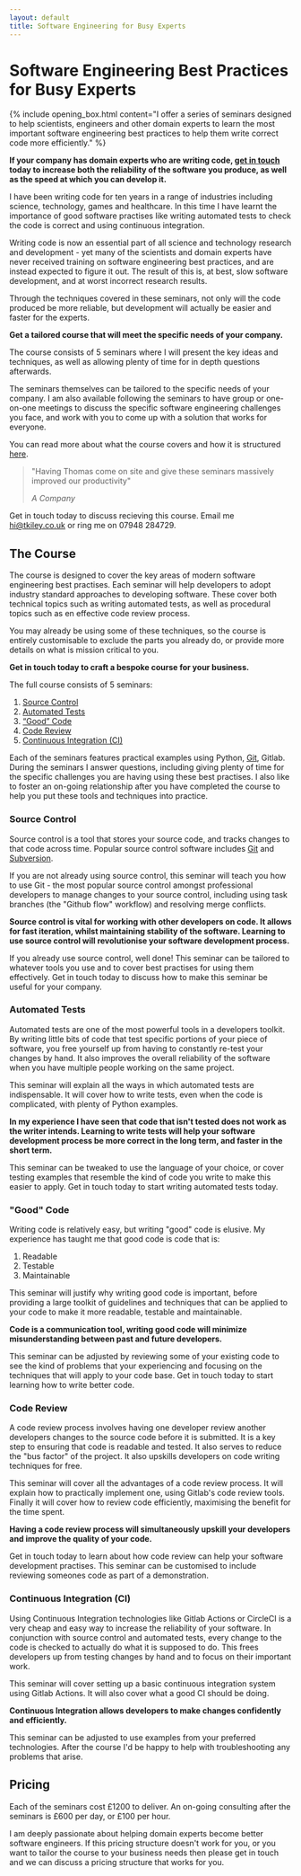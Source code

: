 ```yaml
---
layout: default
title: Software Engineering for Busy Experts
---
```

# Software Engineering Best Practices for Busy Experts

{% include opening_box.html content="I offer a series of seminars designed to help scientists, engineers and other domain experts to learn the most important software engineering best practices to help them write correct code more efficiently." %}

**If your company has domain experts who are writing code, [get in touch](mailto:hi@tkiley.co.uk) today to increase both the reliability of the software you produce, as well as the speed at which you can develop it.**

I have been writing code for ten years in a range of industries including science, technology, games and healthcare. In this time I have learnt the importance of good software practises like writing automated tests to check the code is correct and using continuous integration.

Writing code is now an essential part of all science and technology research and development - yet many of the scientists and domain experts have never received training on software engineering best practices, and are instead expected to figure it out. The result of this is, at best, slow software development, and at worst incorrect research results.

Through the techniques covered in these seminars, not only will the code produced be more reliable, but development will actually be easier and faster for the experts.

**Get a tailored course that will meet the specific needs of your company.**

The course consists of 5 seminars where I will present the key ideas and techniques, as well as allowing plenty of time for in depth questions afterwards.

The seminars themselves can be tailored to the specific needs of your company. I am also available following the seminars to have group or one-on-one meetings to discuss the specific software engineering challenges you face, and work with you to come up with a solution that works for everyone.

You can read more about what the course covers and how it is structured [here](#the-course).

> "Having Thomas come on site and give these seminars massively improved our productivity"
>
> *A Company*

Get in touch today to discuss recieving this course. Email me [hi@tkiley.co.uk](mailto:hi@tkiley.co.uk) or ring me on 07948 284729.

## The Course

The course is designed to cover the key areas of modern software engineering best practises. Each seminar will help developers to adopt industry standard approaches to developing software. These cover both technical topics such as writing automated tests, as well as procedural topics such as en effective code review process.

You may already be using some of these techniques, so the course is entirely customisable to exclude the parts you already do, or provide more details on what is mission critical to you.

**Get in touch today to craft a bespoke course for your business.**

The full course consists of 5 seminars:

 1. [Source Control](#source-control)
 2. [Automated Tests](#automated-tests)
 3. [“Good” Code](#good-code)
 4. [Code Review](#code-review)
 5. [Continuous Integration (CI)](#continuous-integration-ci)

 Each of the seminars features practical examples using Python, [Git](https://git-scm.com/), Gitlab. During the seminars I answer questions, including giving plenty of time for the specific challenges you are having using these best practises. I also like to foster an on-going relationship after you have completed the course to help you put these tools and techniques into practice.

### Source Control

Source control is a tool that stores your source code, and tracks changes to that code across time. Popular source control software includes [Git](https://git-scm.com/) and [Subversion](https://subversion.apache.org/).

If you are not already using source control, this seminar will teach you how to use Git - the most popular source control amongst professional developers to manage changes to your source control, including using task branches (the "Github flow" workflow) and resolving merge conflicts.

**Source control is vital for working with other developers on code. It allows for fast iteration, whilst maintaining stability of the software. Learning to use source control will revolutionise your software development process.**

If you already use source control, well done! This seminar can be tailored to whatever tools you use and to cover best practises for using them effectively. Get in touch today to discuss how to make this seminar be useful for your company.

### Automated Tests

Automated tests are one of the most powerful tools in a developers toolkit. By writing little bits of code that test specific portions of your piece of software, you free yourself up from having to constantly re-test your changes by hand. It also improves the overall reliability of the software when you have multiple people working on the same project.

This seminar will explain all the ways in which automated tests are indispensable. It will cover how to write tests, even when the code is complicated, with plenty of Python examples.

**In my experience I have seen that code that isn't tested does not work as the writer intends. Learning to write tests will help your software development process be more correct in the long term, and faster in the short term.**

This seminar can be tweaked to use the language of your choice, or cover testing examples that resemble the kind of code you write to make this easier to apply. Get in touch today to start writing automated tests today.

### "Good" Code

Writing code is relatively easy, but writing "good" code is elusive. My experience has taught me that good code is code that is:

1. Readable
2. Testable
3. Maintainable

This seminar will justify why writing good code is important, before providing a large toolkit of guidelines and techniques that can be applied to your code to make it more readable, testable and maintainable.

**Code is a communication tool, writing good code will minimize misunderstanding between past and future developers.**

This seminar can be adjusted by reviewing some of your existing code to see the kind of problems that your experiencing and focusing on the techniques that will apply to your code base. Get in touch today to start learning how to write better code.

### Code Review

A code review process involves having one developer review another developers changes to the source code before it is submitted. It is a key step to ensuring that code is readable and tested. It also serves to reduce the "bus factor" of the project. It also upskills developers on code writing techniques for free.

This seminar will cover all the advantages of a code review process. It will explain how to practically implement one, using Gitlab's code review tools. Finally it will cover how to review code efficiently, maximising the benefit for the time spent.

**Having a code review process will simultaneously upskill your developers and improve the quality of your code.**

Get in touch today to learn about how code review can help your software development practises. This seminar can be customised to include reviewing someones code as part of a demonstration.

### Continuous Integration (CI)

Using Continuous Integration technologies like Gitlab Actions or CircleCI is a very cheap and easy way to increase the reliability of your software. In conjunction with source control and automated tests, every change to the code is checked to actually do what it is supposed to do. This frees developers up from testing changes by hand and to focus on their important work.

This seminar will cover setting up a basic continuous integration system using Gitlab Actions. It will also cover what a good CI should be doing.

**Continuous Integration allows developers to make changes confidently and efficiently.**

This seminar can be adjusted to use examples from your preferred technologies. After the course I'd be happy to help with troubleshooting any problems that arise.

## Pricing

Each of the seminars cost £1200 to deliver. An on-going consulting after the seminars is £600 per day, or £100 per hour.

I am deeply passionate about helping domain experts become better software engineers. If this pricing structure doesn't work for you, or you want to tailor the course to your business needs then please get in touch and we can discuss a pricing structure that works for you.